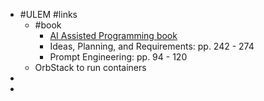 - #ULEM #links
	- #book
		- [AI Assisted Programming book](https://programs.ulem.org/mod/book/view.php?id=25&chapterid=8)
		- Ideas, Planning, and Requirements: pp. 242 - 274
		- Prompt Engineering: pp. 94 - 120
	- OrbStack to run containers
-
-